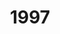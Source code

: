 ---
title: '1997'
indice: 0.3663714423335087
countries:
- title: Australia
  code: AUS
  indice: 0.4108644878728021
- title: Austria
  code: AUT
  indice: 0.3554943872734087
- title: Belgium
  code: BEL
  indice: 0.3883858890903164
- title: Czechia
  code: CZE
  indice: 0.3080685439625827
- title: Denmark
  code: DNK
  indice: 0.3857756539393722
- title: Finland
  code: FIN
  indice: 0.3459469352441378
- title: France
  code: FRA
  indice: 0.41997025378382663
- title: Germany
  code: DEU
  indice: 0.39296030025683315
- title: Greece
  code: GRC
  indice: 0.3912944252530848
- title: Hungary
  code: HUN
  indice: 0.3434889981280935
- title: Iceland
  code: ISL
  indice: 0.3486936566632215
- title: Ireland
  code: IRL
  indice: 0.35536891067045645
- title: Italy
  code: ITA
  indice: 0.37441615697320674
- title: Japan
  code: JPN
  indice: 0.34930823235009684
- title: Korea
  code: KOR
  indice: 0.33203582727830505
- title: Luxembourg
  code: LUX
  indice: 0.48146709781738684
- title: Mexico
  code: MEX
  indice: 0.31534657012956757
- title: Netherlands
  code: NLD
  indice: 0.4114238609737675
- title: New Zealand
  code: NZL
  indice: 0.40095367390721387
- title: Norway
  code: NOR
  indice: 0.3554261908600453
- title: Poland
  code: POL
  indice: 0.3076197528892308
- title: Portugal
  code: PRT
  indice: 0.357891189094308
- title: Slovakia
  code: SVK
  indice: 0.3739558419459029
- title: Spain
  code: ESP
  indice: 0.34457902226964704
- title: Sweden
  code: SWE
  indice: 0.3820745440958612
- title: Switzerland
  code: CHE
  indice: 0.39986543304566513
- title: United Kingdom
  code: GBR
  indice: 0.4284274527562102
- title: Chile
  code: CHL
  indice: 0.34625306522515487
- title: China
  code: CHN
  indice: 0.234313410379314
- title: Estonia
  code: EST
  indice: 0.35947352998530885
- title: Slovenia
  code: SVN
  indice: 0.33135993468598274
- title: South Africa
  code: ZAF
  indice: 0.3776863465008973
- title: Euro area
  code: EA
  indice: 0.3888504056790243
- title: Europe
  code: EU
  indice: 0.3852736695310989
- title: United States
  code: USA
  indice: 0.43262022444356807
- title: Israel
  code: ISR
  indice: 0.41650333584930366
- title: Canada
  code: CAN
  indice: 0.39506308536916956
- title: Brazil
  code: BRA
  indice: 0.36258722677583
- title: El Salvador
  code: LVA
  indice: 0.31334613487337365
- title: Costa Rica
  code: CRI
  indice: 0.3152207073434418
- title: Lithuania
  code: LTU
  indice: 0.30157477050783676
---